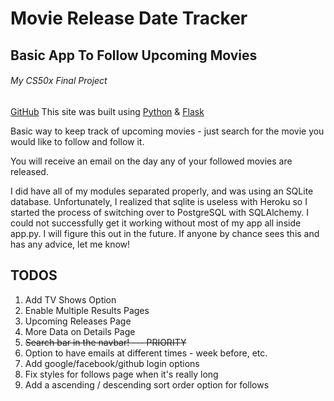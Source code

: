 # Movie Release Date Tracker
## Basic App To Follow Upcoming Movies
###### My CS50x Final Project
[GitHub](https://github.com/mikemaer1990/moviereleasetracker)
This site was built using [Python](https://www.python.org/) & [Flask](https://flask.palletsprojects.com/en/1.1.x/)

Basic way to keep track of upcoming movies - just search for the movie you would like to follow and follow it.

You will receive an email on the day any of your followed movies are released.

I did have all of my modules separated properly, and was using an SQLite database. Unfortunately, I realized that sqlite is useless with Heroku so I started the process of switching over to PostgreSQL with SQLAlchemy. I could not successfully get it working without most of my app all inside app.py. I will figure this out in the future. If anyone by chance sees this and has any advice, let me know!

## TODOS
1. Add TV Shows Option
2. Enable Multiple Results Pages
3. Upcoming Releases Page
4. More Data on Details Page
5. ~~Search bar in the navbar! --- PRIORITY~~
6. Option to have emails at different times - week before, etc.
7. Add google/facebook/github login options
8. Fix styles for follows page when it's really long
9. Add a ascending / descending sort order option for follows
